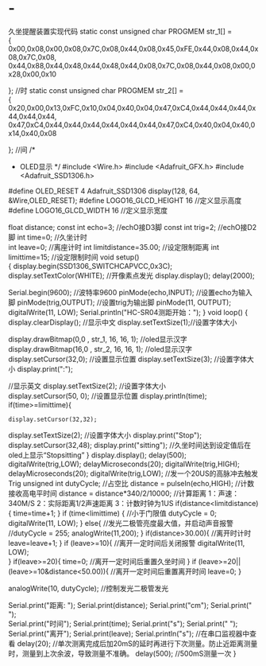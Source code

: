 # -
久坐提醒装置实现代码
static const unsigned char PROGMEM str_1[] =  
{   
0x00,0x08,0x00,0x08,0x7C,0x08,0x44,0x08,0x45,0xFE,0x44,0x08,0x44,0x08,0x7C,0x08,
0x44,0x88,0x44,0x48,0x44,0x48,0x44,0x08,0x7C,0x08,0x44,0x08,0x00,0x28,0x00,0x10

  }; //时
  static const unsigned char PROGMEM str_2[] =  
{   
0x20,0x00,0x13,0xFC,0x10,0x04,0x40,0x04,0x47,0xC4,0x44,0x44,0x44,0x44,0x44,0x44,
0x47,0xC4,0x44,0x44,0x44,0x44,0x44,0x44,0x47,0xC4,0x40,0x04,0x40,0x14,0x40,0x08

  }; //间
  /*
 * OLED显示
 */
#include <Wire.h>
#include <Adafruit_GFX.h>
#include <Adafruit_SSD1306.h>


#define OLED_RESET     4
Adafruit_SSD1306 display(128, 64, &Wire,OLED_RESET);
#define LOGO16_GLCD_HEIGHT 16     //定义显示高度
#define LOGO16_GLCD_WIDTH  16     //定义显示宽度

float      distance;
const int  echo=3;                          //echO接D3脚
const int  trig=2;                        //echO接D2脚
int time=0;                   //久坐计时  
int leave=0;                      //离座计时
int limitdistance=35.00;                //设定限制距离
int limittime=15;                //设定限制时间
void setup()    
{
  display.begin(SSD1306_SWITCHCAPVCC,0x3C);
  display.setTextColor(WHITE);      //开像素点发光
  display.display();
  delay(2000);
  
  Serial.begin(9600);                       //波特率9600
  pinMode(echo,INPUT);                       //设置echo为输入脚
  pinMode(trig,OUTPUT);                      //设置trig为输出脚
   pinMode(11, OUTPUT);
  digitalWrite(11, LOW);
  Serial.println("HC-SR04测距开始：");
}
void loop()
{
  display.clearDisplay();
  //显示中文
   display.setTextSize(1);//设置字体大小  
  
   display.drawBitmap(0,0 , str_1, 16, 16, 1);   //oled显示汉字
   display.drawBitmap(16,0 , str_2, 16, 16, 1);   //oled显示汉字
   display.setCursor(32,0);               //设置显示位置
   display.setTextSize(3);             //设置字体大小
   display.print(":");

   
   //显示英文
  display.setTextSize(2);         //设置字体大小  
   display.setCursor(50, 0);        //设置显示位置
  display.println(time);
  if(time>=limittime){
    
    display.setCursor(32,32);
   display.setTextSize(2);             //设置字体大小
   display.print("Stop");
   display.setCursor(32,48);
    display.print("sitting");        //久坐时间达到设定值后在oled上显示“Stopsitting”
    }
  display.display();
  delay(500);
digitalWrite(trig,LOW);
delayMicroseconds(20); 
digitalWrite(trig,HIGH);
delayMicroseconds(20);
digitalWrite(trig,LOW);                     //发一个20US的高脉冲去触发Trig
unsigned int dutyCycle;                     //占空比
distance  = pulseIn(echo,HIGH);             //计数接收高电平时间
distance  = distance*340/2/10000;           //计算距离 1：声速：340M/S  2：实际距离1/2声速距离 3：计数时钟为1US
  if(distance<limitdistance){
        time=time+1;
  }
      if (time<limittime) {                    //小于门限值
        dutyCycle = 0; 
        digitalWrite(11, LOW);
      }
    else{                                        //发光二极管亮度最大值，并启动声音报警
          //dutyCycle = 255; analogWrite(11,200);
        } 
   if(distance>30.00){          //离开时计时
      leave=leave+1;
    }
   if (leave>=10){                //离开一定时间后关闭报警
    digitalWrite(11, LOW);    
    }
    if(leave>=20){
        time=0;               //离开一定时间后重置久坐时间
      }
    if (leave>=20||(leave>=10&distance<50.00)){                 //离开一定时间后重置离开时间
        leave=0;
      }
   
        
  analogWrite(10, dutyCycle);                 //控制发光二极管发光
  
Serial.print("距离: ");
Serial.print(distance);
Serial.print("cm");
Serial.print("     ");            
Serial.print("时间");
Serial.print(time);
Serial.print("s");
Serial.print("     ");
Serial.print("离开");
Serial.print(leave);
Serial.println("s");                    //在串口监视器中查看
delay(20);                                    //单次测离完成后加20mS的延时再进行下次测量。防止近距离测量时，测量到上次余波，导致测量不准确。
delay(500);                                  //500mS测量一次
}
